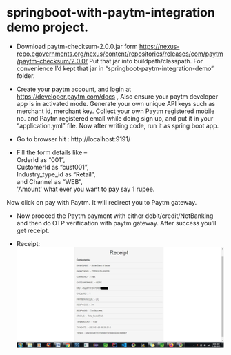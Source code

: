# springboot-with-paytm-integration demo project.

- Download paytm-checksum-2.0.0.jar form https://nexus-repo.egovernments.org/nexus/content/repositories/releases/com/paytm/paytm-checksum/2.0.0/ 
Put that jar into buildpath/classpath. For convenience I’d kept that jar in “springboot-paytm-integration-demo” folder.

- Create your paytm account, and login at https://developer.paytm.com/docs , Also ensure your paytm developer app is in activated mode. Generate your own unique API keys such as merchant id, merchant key. Collect your own Paytm registered mobile no. and Paytm registered email while doing sign up, and put it in your “application.yml” file. Now after writing code, run it as spring boot app.

- Go to browser hit : http://localhost:9191/

- Fill the form details like – <br> OrderId as “001”, <br> CustomerId as “cust001”, <br> Industry_type_id as “Retail”, <br> and Channel as “WEB”, <br> 'Amount' what ever you want to pay say 1 rupee. <br> 

Now click on pay with Paytm. It will redirect you to Paytm gateway.

- Now proceed the Paytm payment with either debit/credit/NetBanking and then do OTP verification with paytm gateway. After success you’ll get receipt. 

- Receipt:
![](https://github.com/AadityaUoHyd/springboot-paytm-integration/blob/master/receipt%20of%20testing%20paytm%20integration.JPG)
